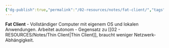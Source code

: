 ```yaml
---
{"dg-publish":true,"permalink":"/02-resources/notes/fat-client/","tags":["client/vollständig","computer/autonom","netzwerk"],"noteIcon":"","updated":"2025-09-05T10:12:28.000+02:00"}
---
```



**Fat Client** - Vollständiger Computer mit eigenem OS und lokalen Anwendungen.
Arbeitet autonom - Gegensatz zu [[02 - RESOURCES/Notes/Thin Client\|Thin Client]], braucht weniger Netzwerk-Abhängigkeit.
